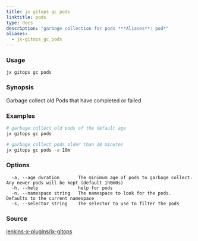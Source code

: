 ```yaml
---
title: jx gitops gc pods
linktitle: pods
type: docs
description: "garbage collection for pods ***Aliases**: pod*"
aliases:
  - jx-gitops_gc_pods
---
```


### Usage

```
jx gitops gc pods
```

### Synopsis

Garbage collect old Pods that have completed or failed

### Examples

  ```bash
  # garbage collect old pods of the default age
  jx gitops gc pods
  
  # garbage collect pods older than 10 minutes
  jx gitops gc pods -a 10m

  ```

### Options

```
  -a, --age duration       The minimum age of pods to garbage collect. Any newer pods will be kept (default 1h0m0s)
  -h, --help               help for pods
  -n, --namespace string   The namespace to look for the pods. Defaults to the current namespace
  -s, --selector string    The selector to use to filter the pods
```

### Source

[jenkins-x-plugins/jx-gitops](https://github.com/jenkins-x-plugins/jx-gitops)
